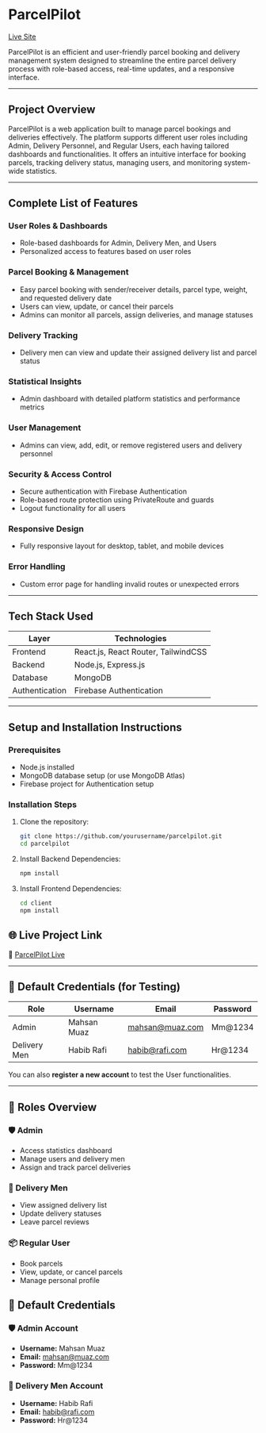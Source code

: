 # ParcelPilot

[Live Site](https://parcel-pilot-3f489.web.app)

ParcelPilot is an efficient and user-friendly parcel booking and delivery management system designed to streamline the entire parcel delivery process with role-based access, real-time updates, and a responsive interface.

---

## Project Overview

ParcelPilot is a web application built to manage parcel bookings and deliveries effectively. The platform supports different user roles including Admin, Delivery Personnel, and Regular Users, each having tailored dashboards and functionalities. It offers an intuitive interface for booking parcels, tracking delivery status, managing users, and monitoring system-wide statistics.

---

## Complete List of Features

### User Roles & Dashboards
- Role-based dashboards for Admin, Delivery Men, and Users
- Personalized access to features based on user roles

### Parcel Booking & Management
- Easy parcel booking with sender/receiver details, parcel type, weight, and requested delivery date
- Users can view, update, or cancel their parcels
- Admins can monitor all parcels, assign deliveries, and manage statuses

### Delivery Tracking
- Delivery men can view and update their assigned delivery list and parcel status

### Statistical Insights
- Admin dashboard with detailed platform statistics and performance metrics

### User Management
- Admins can view, add, edit, or remove registered users and delivery personnel

### Security & Access Control
- Secure authentication with Firebase Authentication
- Role-based route protection using PrivateRoute and guards
- Logout functionality for all users

### Responsive Design
- Fully responsive layout for desktop, tablet, and mobile devices

### Error Handling
- Custom error page for handling invalid routes or unexpected errors

---

## Tech Stack Used

| Layer          | Technologies                  |
| -------------- | ---------------------------- |
| Frontend       | React.js, React Router, TailwindCSS |
| Backend        | Node.js, Express.js           |
| Database       | MongoDB                      |
| Authentication | Firebase Authentication       |

---

## Setup and Installation Instructions

### Prerequisites
- Node.js installed
- MongoDB database setup (or use MongoDB Atlas)
- Firebase project for Authentication setup

### Installation Steps

1. Clone the repository:
   ```bash
   git clone https://github.com/yourusername/parcelpilot.git
   cd parcelpilot
2. Install Backend Dependencies:
   ```bash
   npm install
3. Install Frontend Dependencies:
   ```bash
   cd client
   npm install

## 🌐 Live Project Link

🔗 [ParcelPilot Live](https://parcel-pilot-3f489.web.app)

---

## 🧪 Default Credentials (for Testing)

| Role         | Username       | Email              | Password |
|--------------|----------------|--------------------|----------|
| Admin        | Mahsan Muaz    | mahsan@muaz.com    | Mm@1234  |
| Delivery Men | Habib Rafi     | habib@rafi.com     | Hr@1234  |

You can also **register a new account** to test the User functionalities.

---

## 👥 Roles Overview

### 🛡️ Admin
- Access statistics dashboard  
- Manage users and delivery men  
- Assign and track parcel deliveries  

### 🚚 Delivery Men
- View assigned delivery list  
- Update delivery statuses  
- Leave parcel reviews  

### 📦 Regular User
- Book parcels  
- View, update, or cancel parcels  
- Manage personal profile  


## 🔐 Default Credentials

### 🛡️ Admin Account
- **Username:** Mahsan Muaz  
- **Email:** mahsan@muaz.com  
- **Password:** Mm@1234  

### 🚚 Delivery Men Account
- **Username:** Habib Rafi  
- **Email:** habib@rafi.com  
- **Password:** Hr@1234  

